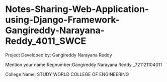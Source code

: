 # Notes-Sharing-Web-Application-using-Django-Framework-Gangireddy-Narayana-Reddy_4011_SWCE


Project Developed by: Gangireddy Narayana Reddy

Mention your name Regnumber:Gangireddy Narayana Reddy
_721121104011

College Name: STUDY WORLD COLLEGE OF ENGINEERING
